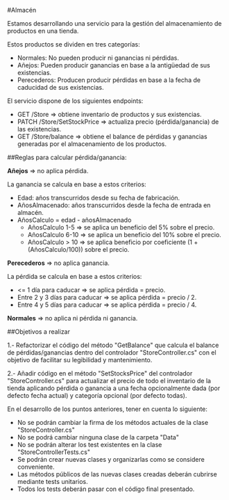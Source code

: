 #Almacén

Estamos desarrollando una servicio para la gestión del almacenamiento de productos en una tienda. 

Estos productos se dividen en tres categorías:

- Normales: No pueden producir ni ganancias ni pérdidas.
- Añejos: Pueden producir ganancias en base a la antigüedad de sus existencias.
- Perecederos: Producen producir pérdidas en base a la fecha de caducidad de sus existencias.


El servicio dispone de los siguientes endpoints:
 
- GET /Store => obtiene inventario de productos y sus existencias.
- PATCH /Store/SetStockPrice => actualiza precio (pérdida/ganancia) de las existencias.
- GET /Store/balance => obtiene el balance de pérdidas y ganancias generadas por el almacenamiento de los productos.

##Reglas para calcular pérdida/ganancia:
 
**Añejos** => no aplica pérdida.

La ganancia se calcula en base a estos criterios:

- Edad: años transcurridos desde su fecha de fabricación.
- AñosAlmacenado: años transcurridos desde la fecha de entrada en almacén.
- AñosCalculo = edad - añosAlmacenado 
	- AñosCalculo 1-5  => se aplica un beneficio del 5% sobre el precio.
	- AñosCalculo 6-10 => se aplica un beneficio del 10% sobre el precio.
	- AñosCalculo > 10 => se aplica beneficio por coeficiente (1 + (AñosCalculo/100)) sobre el precio. 

**Perecederos** =>  no aplica ganancia.

La pérdida se calcula en base a estos criterios:

- <= 1 día para caducar => se aplica pérdida = precio.
- Entre 2 y 3 días para caducar => se aplica pérdida = precio / 2.
- Entre 4 y 5 días para caducar => se aplica pérdida = precio / 4.

**Normales** => no aplica ni pérdida ni ganancia.


##Objetivos a realizar

1.- Refactorizar el código del método "GetBalance" que calcula el balance de pérdidas/ganancias dentro del controlador "StoreController.cs" con el objetivo de facilitar su legibilidad y mantenimiento.

2.- Añadir código en el método "SetStocksPrice" del controlador "StoreController.cs" para actualizar el precio de todo el inventario de la tienda aplicando pérdida o ganancia a una fecha opcionalmente dada (por defecto fecha actual) y categoría opcional (por defecto todas).   


En el desarrollo de los puntos anteriores, tener en cuenta lo siguiente:

- No se podrán cambiar la firma de los métodos actuales de la clase "StoreController.cs"
- No se podrá cambiar ninguna clase de la carpeta "Data"
- No se podrán alterar los test existentes en la clase "StoreControllerTests.cs"
- Se podrán crear nuevas clases y organizarlas como se considere conveniente. 
- Las métodos públicos de las nuevas clases creadas deberán cubrirse mediante tests unitarios.
- Todos los tests deberán pasar con el código final presentado.
   